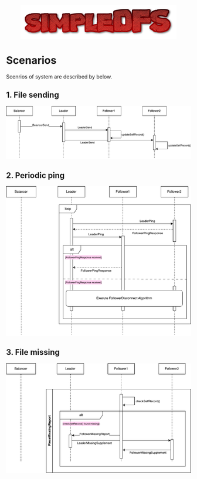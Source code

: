 <p align="center">
  <img src="res/logo.png" alt="logo"/>
</p>

# Scenarios

Scenrios of system are described by below.

## 1. File sending

<p align="center">
  <img src="res/simple-dfs-seq-dig_file-sending.png" alt="file sending"/>
</p>

## 2. Periodic ping

<p align="center">
  <img src="res/simple-dfs-seq-dig_ping.png" alt="periodic ping"/>
</p>

## 3. File missing

<p align="center">
  <img src="res/simple-dfs-seq-dig_missing.png" alt="missing"/>
</p>
